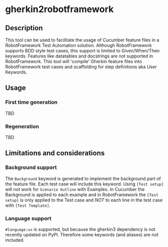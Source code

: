 # gherkin2robotframework

## Description

This tool can be used to facilitate the usage of Cucumber feature files in a RobotFramework Test Automation solution.
Although RobotFramework supports BDD style test cases, this support is limited to Given/When/Then keywords. 
Features like datatables and docstrings are not supported in RobotFramework.
This tool will 'compile' Gherkin feature files into RobotFramework test cases and scaffolding for step definitions 
aka User Keywords.

## Usage

### First time generation
TBD

### Regeneration
TBD

## Limitations and considerations

### Background support
The `Background` keyword is generated to implement the background part of the feature file. Each test case will
include this keyword. Using `[Test setup]` will not work for `Scenario Outline` with Examples.
In Cucumber the Background is applied to each example and in RobotFramework the `[Test setup]` is only applied to 
the Test case and *NOT* to each line in the test case with `[Test Template]`.

### Language support

`#language:xx` is supported, but because the gherkin3 dependency is not recently updated on PyPI. 
Therefore some keywords (and aliases) are not included.
